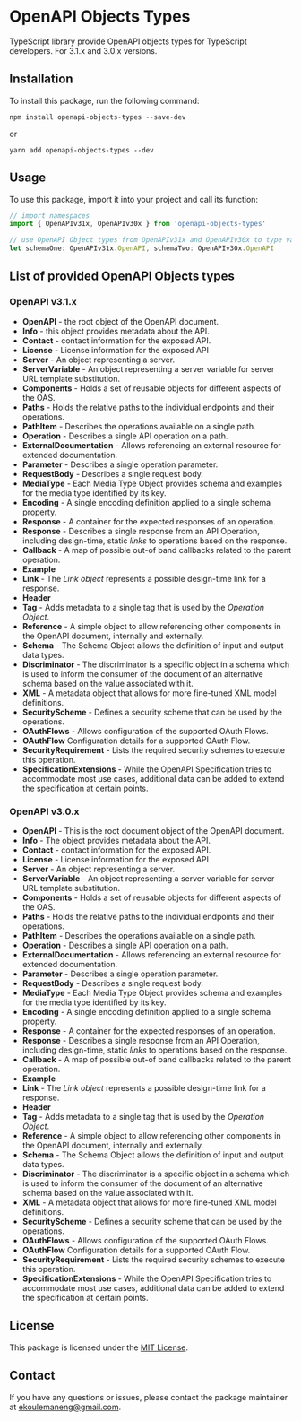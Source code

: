 # OpenAPI Objects Types

TypeScript library provide OpenAPI objects types for TypeScript developers. For 3.1.x and 3.0.x versions.

## Installation
To install this package, run the following command:
```
npm install openapi-objects-types --save-dev
```
or
```
yarn add openapi-objects-types --dev
```

## Usage
To use this package, import it into your project and call its function:
```typescript
// import namespaces
import { OpenAPIv31x, OpenAPIv30x } from 'openapi-objects-types'

// use OpenAPI Object types from OpenAPIv31x and OpenAPIv30x to type variables
let schemaOne: OpenAPIv31x.OpenAPI, schemaTwo: OpenAPIv30x.OpenAPI
```

## List of provided OpenAPI Objects types

### OpenAPI v3.1.x
- **OpenAPI** - the root object of the OpenAPI document.
- **Info** - this object provides metadata about the API.
- **Contact** - contact information for the exposed API.
- **License** - License information for the exposed API
- **Server** - An object representing a server.
- **ServerVariable** - An object representing a server variable for server URL template substitution.
- **Components** - Holds a set of reusable objects for different aspects of the OAS.
- **Paths** - Holds the relative paths to the individual endpoints and their operations.
- **PathItem** - Describes the operations available on a single path.
- **Operation** - Describes a single API operation on a path.
- **ExternalDocumentation** - Allows referencing an external resource for extended documentation.
- **Parameter** - Describes a single operation parameter.
- **RequestBody** - Describes a single request body.
- **MediaType** - Each Media Type Object provides schema and examples for the media type identified by its key.
- **Encoding** - A single encoding definition applied to a single schema property.
- **Response** - A container for the expected responses of an operation.
- **Response** - Describes a single response from an API Operation, including design-time, static _links_ to operations based on the response.
- **Callback** - A map of possible out-of band callbacks related to the parent operation. 
- **Example**
- **Link** - The _Link object_ represents a possible design-time link for a response.
- **Header**
- **Tag** - Adds metadata to a single tag that is used by the _Operation Object_.
- **Reference** - A simple object to allow referencing other components in the OpenAPI document, internally and externally.
- **Schema** - The Schema Object allows the definition of input and output data types.
- **Discriminator** - The discriminator is a specific object in a schema which is used to inform the consumer of the document of an alternative schema based on the value associated with it.
- **XML** - A metadata object that allows for more fine-tuned XML model definitions.
- **SecurityScheme** -  Defines a security scheme that can be used by the operations.
- **OAuthFlows** - Allows configuration of the supported OAuth Flows.
- **OAuthFlow** Configuration details for a supported OAuth Flow.
- **SecurityRequirement** - Lists the required security schemes to execute this operation.
- **SpecificationExtensions** - While the OpenAPI Specification tries to accommodate most use cases, additional data can be added to extend the specification at certain points.

### OpenAPI v3.0.x
- **OpenAPI** - This is the root document object of the OpenAPI document.
- **Info** - The object provides metadata about the API.
- **Contact** - contact information for the exposed API.
- **License** - License information for the exposed API
- **Server** - An object representing a server.
- **ServerVariable** - An object representing a server variable for server URL template substitution.
- **Components** - Holds a set of reusable objects for different aspects of the OAS.
- **Paths** - Holds the relative paths to the individual endpoints and their operations.
- **PathItem** - Describes the operations available on a single path.
- **Operation** - Describes a single API operation on a path.
- **ExternalDocumentation** - Allows referencing an external resource for extended documentation.
- **Parameter** - Describes a single operation parameter.
- **RequestBody** - Describes a single request body.
- **MediaType** - Each Media Type Object provides schema and examples for the media type identified by its key.
- **Encoding** - A single encoding definition applied to a single schema property.
- **Response** - A container for the expected responses of an operation.
- **Response** - Describes a single response from an API Operation, including design-time, static _links_ to operations based on the response.
- **Callback** - A map of possible out-of band callbacks related to the parent operation. 
- **Example**
- **Link** - The _Link object_ represents a possible design-time link for a response.
- **Header**
- **Tag** - Adds metadata to a single tag that is used by the _Operation Object_.
- **Reference** - A simple object to allow referencing other components in the OpenAPI document, internally and externally.
- **Schema** - The Schema Object allows the definition of input and output data types.
- **Discriminator** - The discriminator is a specific object in a schema which is used to inform the consumer of the document of an alternative schema based on the value associated with it.
- **XML** - A metadata object that allows for more fine-tuned XML model definitions.
- **SecurityScheme** -  Defines a security scheme that can be used by the operations.
- **OAuthFlows** - Allows configuration of the supported OAuth Flows.
- **OAuthFlow** Configuration details for a supported OAuth Flow.
- **SecurityRequirement** - Lists the required security schemes to execute this operation.
- **SpecificationExtensions** - While the OpenAPI Specification tries to accommodate most use cases, additional data can be added to extend the specification at certain points.

## License
This package is licensed under the [MIT License](https://opensource.org/licenses/mit).

## Contact
If you have any questions or issues, please contact the package maintainer at ekoulemaneng@gmail.com.
